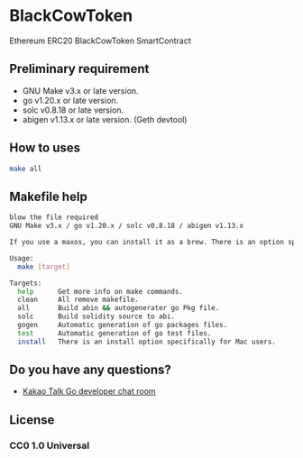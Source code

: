 # BlackCowToken

Ethereum ERC20 BlackCowToken SmartContract

## Preliminary requirement

- GNU Make v3.x or late version.
- go v1.20.x or late version.
- solc v0.8.18 or late version.
- abigen v1.13.x or late version.  (Geth devtool)

## How to uses

```sh
make all
```

## Makefile help

```sh
blow the file required
GNU Make v3.x / go v1.20.x / solc v0.8.18 / abigen v1.13.x

If you use a maxos, you can install it as a brew. There is an option specifically for Mac users.

Usage:
  make [target]

Targets:
  help      Get more info on make commands.
  clean     All remove makefile.
  all       Build abin && autogenerater go Pkg file.
  solc      Build solidity source to abi.
  gogen     Automatic generation of go packages files.
  test      Automatic generation of go test files.
  install   There is an install option specifically for Mac users.
```

## Do you have any questions?

- [Kakao Talk Go developer chat room
](https://open.kakao.com/o/gd5mx3E)

## License

### CC0 1.0 Universal

